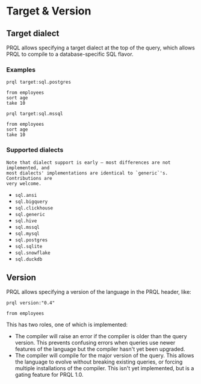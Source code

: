 # Target & Version

## Target dialect

PRQL allows specifying a target dialect at the top of the query, which allows
PRQL to compile to a database-specific SQL flavor.

### Examples

```prql
prql target:sql.postgres

from employees
sort age
take 10
```

```prql
prql target:sql.mssql

from employees
sort age
take 10
```

### Supported dialects

```admonish note
Note that dialect support is early — most differences are not implemented, and
most dialects' implementations are identical to `generic`'s. Contributions are
very welcome.
```

- `sql.ansi`
- `sql.bigquery`
- `sql.clickhouse`
- `sql.generic`
- `sql.hive`
- `sql.mssql`
- `sql.mysql`
- `sql.postgres`
- `sql.sqlite`
- `sql.snowflake`
- `sql.duckdb`

## Version

PRQL allows specifying a version of the language in the PRQL header, like:

```prql
prql version:"0.4"

from employees
```

This has two roles, one of which is implemented:

- The compiler will raise an error if the compiler is older than the query
  version. This prevents confusing errors when queries use newer features of the
  language but the compiler hasn't yet been upgraded.
- The compiler will compile for the major version of the query. This allows the
  language to evolve without breaking existing queries, or forcing multiple
  installations of the compiler. This isn't yet implemented, but is a gating
  feature for PRQL 1.0.
